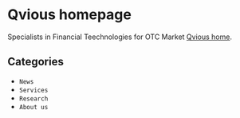 # Qvious homepage

Specialists in Financial Teechnologies for OTC Market [Qvious home](http://qvious.com).

## Categories
- `News`
- `Services` 
- `Research`
- `About us`
